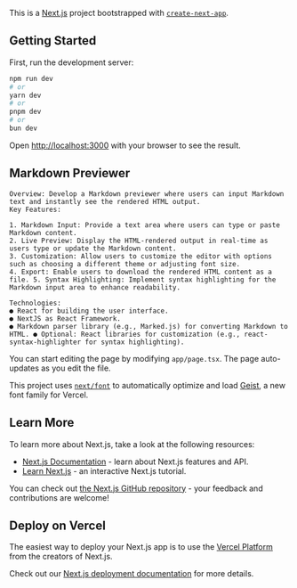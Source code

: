 This is a [Next.js](https://nextjs.org) project bootstrapped with [`create-next-app`](https://nextjs.org/docs/app/api-reference/cli/create-next-app).

## Getting Started

First, run the development server:

```bash
npm run dev
# or
yarn dev
# or
pnpm dev
# or
bun dev
```

Open [http://localhost:3000](http://localhost:3000) with your browser to see the result.

## Markdown Previewer

```
Overview: Develop a Markdown previewer where users can input Markdown text and instantly see the rendered HTML output. 
Key Features: 

1. Markdown Input: Provide a text area where users can type or paste Markdown content. 
2. Live Preview: Display the HTML-rendered output in real-time as users type or update the Markdown content. 
3. Customization: Allow users to customize the editor with options such as choosing a different theme or adjusting font size. 
4. Export: Enable users to download the rendered HTML content as a file. 5. Syntax Highlighting: Implement syntax highlighting for the Markdown input area to enhance readability. 

Technologies: 
● React for building the user interface. 
● NextJS as React Framework. 
● Markdown parser library (e.g., Marked.js) for converting Markdown to HTML. ● Optional: React libraries for customization (e.g., react-syntax-highlighter for syntax highlighting).

```

You can start editing the page by modifying `app/page.tsx`. The page auto-updates as you edit the file.

This project uses [`next/font`](https://nextjs.org/docs/app/building-your-application/optimizing/fonts) to automatically optimize and load [Geist](https://vercel.com/font), a new font family for Vercel.

## Learn More

To learn more about Next.js, take a look at the following resources:

- [Next.js Documentation](https://nextjs.org/docs) - learn about Next.js features and API.
- [Learn Next.js](https://nextjs.org/learn) - an interactive Next.js tutorial.

You can check out [the Next.js GitHub repository](https://github.com/vercel/next.js) - your feedback and contributions are welcome!

## Deploy on Vercel

The easiest way to deploy your Next.js app is to use the [Vercel Platform](https://vercel.com/new?utm_medium=default-template&filter=next.js&utm_source=create-next-app&utm_campaign=create-next-app-readme) from the creators of Next.js.

Check out our [Next.js deployment documentation](https://nextjs.org/docs/app/building-your-application/deploying) for more details.
